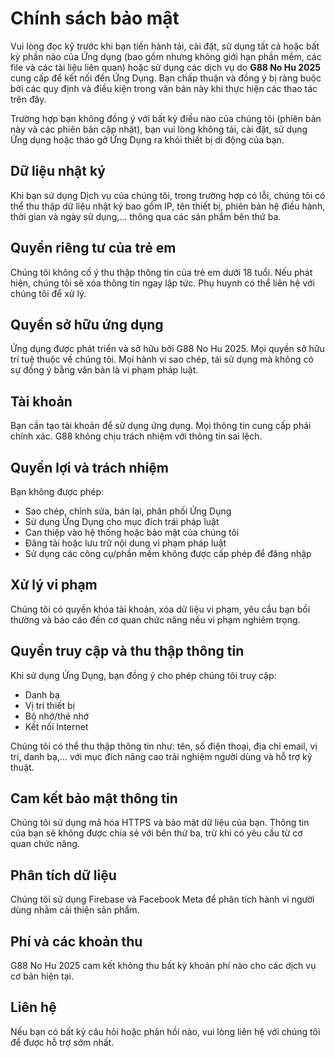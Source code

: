 <html lang="vi">
<head>
</head>
<body>
  <h1>Chính sách bảo mật</h1>

  <p>Vui lòng đọc kỹ trước khi bạn tiến hành tải, cài đặt, sử dụng tất cả hoặc bất kỳ phần nào của Ứng dụng (bao gồm nhưng không giới hạn phần mềm, các file và các tài liệu liên quan) hoặc sử dụng các dịch vụ do <strong>G88 No Hu 2025</strong> cung cấp để kết nối đến Ứng Dụng. Bạn chấp thuận và đồng ý bị ràng buộc bởi các quy định và điều kiện trong văn bản này khi thực hiện các thao tác trên đây.</p>

  <p>Trường hợp bạn không đồng ý với bất kỳ điều nào của chúng tôi (phiên bản này và các phiên bản cập nhật), bạn vui lòng không tải, cài đặt, sử dụng Ứng dụng hoặc tháo gỡ Ứng Dụng ra khỏi thiết bị di động của bạn.</p>

  <h2>Dữ liệu nhật ký</h2>
  <p>Khi bạn sử dụng Dịch vụ của chúng tôi, trong trường hợp có lỗi, chúng tôi có thể thu thập dữ liệu nhật ký bao gồm IP, tên thiết bị, phiên bản hệ điều hành, thời gian và ngày sử dụng,... thông qua các sản phẩm bên thứ ba.</p>

  <h2>Quyền riêng tư của trẻ em</h2>
  <p>Chúng tôi không cố ý thu thập thông tin của trẻ em dưới 18 tuổi. Nếu phát hiện, chúng tôi sẽ xóa thông tin ngay lập tức. Phụ huynh có thể liên hệ với chúng tôi để xử lý.</p>

  <h2>Quyền sở hữu ứng dụng</h2>
  <p>Ứng dụng được phát triển và sở hữu bởi G88 No Hu 2025. Mọi quyền sở hữu trí tuệ thuộc về chúng tôi. Mọi hành vi sao chép, tái sử dụng mà không có sự đồng ý bằng văn bản là vi phạm pháp luật.</p>

  <h2>Tài khoản</h2>
  <p>Bạn cần tạo tài khoản để sử dụng ứng dụng. Mọi thông tin cung cấp phải chính xác. G88 không chịu trách nhiệm với thông tin sai lệch.</p>

  <h2>Quyền lợi và trách nhiệm</h2>
  <p>Bạn không được phép:</p>
  <ul>
    <li>Sao chép, chỉnh sửa, bán lại, phân phối Ứng Dụng</li>
    <li>Sử dụng Ứng Dụng cho mục đích trái pháp luật</li>
    <li>Can thiệp vào hệ thống hoặc bảo mật của chúng tôi</li>
    <li>Đăng tải hoặc lưu trữ nội dung vi phạm pháp luật</li>
    <li>Sử dụng các công cụ/phần mềm không được cấp phép để đăng nhập</li>
  </ul>

  <h2>Xử lý vi phạm</h2>
  <p>Chúng tôi có quyền khóa tài khoản, xóa dữ liệu vi phạm, yêu cầu bạn bồi thường và báo cáo đến cơ quan chức năng nếu vi phạm nghiêm trọng.</p>

  <h2>Quyền truy cập và thu thập thông tin</h2>
  <p>Khi sử dụng Ứng Dụng, bạn đồng ý cho phép chúng tôi truy cập:</p>
  <ul>
    <li>Danh bạ</li>
    <li>Vị trí thiết bị</li>
    <li>Bộ nhớ/thẻ nhớ</li>
    <li>Kết nối Internet</li>
  </ul>
  <p>Chúng tôi có thể thu thập thông tin như: tên, số điện thoại, địa chỉ email, vị trí, danh bạ,... với mục đích nâng cao trải nghiệm người dùng và hỗ trợ kỹ thuật.</p>

  <h2>Cam kết bảo mật thông tin</h2>
  <p>Chúng tôi sử dụng mã hóa HTTPS và bảo mật dữ liệu của bạn. Thông tin của bạn sẽ không được chia sẻ với bên thứ ba, trừ khi có yêu cầu từ cơ quan chức năng.</p>

  <h2>Phân tích dữ liệu</h2>
  <p>Chúng tôi sử dụng Firebase và Facebook Meta để phân tích hành vi người dùng nhằm cải thiện sản phẩm.</p>

  <h2>Phí và các khoản thu</h2>
  <p>G88 No Hu 2025 cam kết không thu bất kỳ khoản phí nào cho các dịch vụ cơ bản hiện tại.</p>

  <h2>Liên hệ</h2>
  <p>Nếu bạn có bất kỳ câu hỏi hoặc phản hồi nào, vui lòng liên hệ với chúng tôi để được hỗ trợ sớm nhất.</p>

</body>
</html>

